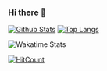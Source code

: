 ### Hi there 👋



[![Github Stats](https://github-readme-stats.vercel.app/api?username=innovator-zero&show_icons=true)](https://github.com/anuraghazra/github-readme-stats)
[![Top Langs](https://github-readme-stats.vercel.app/api/top-langs/?username=innovator-zero&layout=compact)](https://github.com/anuraghazra/github-readme-stats)

![Wakatime Stats](https://github-readme-stats.vercel.app/api/wakatime?username=Anti_neijuan_NO1)

[![HitCount](https://hits.dwyl.com/innovator-zero/innovator-zero.svg?style=flat)](http://hits.dwyl.com/innovator-zero/innovator-zero)
